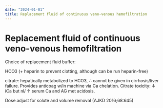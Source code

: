 ```yaml
---
date: "2024-01-01"
title: Replacement fluid of continuous veno-venous hemofiltration
---
```


# Replacement fluid of continuous veno-venous hemofiltration

Choice of replacement fluid buffer:

HCO3 (+ heparin to prevent clotting, although can be run heparin-free)

citrate: hepatically metabolized to HCO3, ∴ cannot be given in cirrhosis/liver failure. Provides anticoag w/in machine via Ca chelation. Citrate toxicity: ↓ iCa but nl/ ↑ serum Ca and AG met acidosis.

Dose adjust for solute and volume removal (AJKD 2016;68:645)
